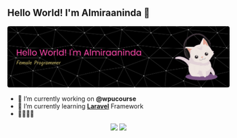## Hello World! I'm Almiraaninda 👋

![Almiraaninda](img/github-header-banner.png)
<!--
**Almiraaninda/Almiraaninda** is a ✨ _special_ ✨ repository because its `README.md` (this file) appears on your GitHub profile.

Here are some ideas to get you started:

- 🔭 I’m currently working on ...
- 🌱 I’m currently learning ...
- 👯 I’m looking to collaborate on ...
- 🤔 I’m looking for help with ...
- 💬 Ask me about ...
- 📫 How to reach me: ...
- 😄 Pronouns: ...
- ⚡ Fun fact: ...
-->


- 🔭 I’m currently working on **@wpucourse**
- 🌱 I’m currently learning [**Laravel**](https://laravel.com) Framework
- 🌷🌷🌷🌷

<p align="center">
<img src="https://media1.giphy.com/media/v1.Y2lkPTc5MGI3NjExY2xxdng3Nm8wdDc1ZXJ5bTAzemtxMThjMzd6bTZ5NjhzejltYW9rayZlcD12MV9pbnRlcm5hbF9naWZfYnlfaWQmY3Q9Zw/coxQHKASG60HrHtvkt/giphy.gif" width="200" />
<img src="https://media2.giphy.com/media/v1.Y2lkPTc5MGI3NjExZTZhanN4ZzZkdWJ2OGt4ZmhwbjhtZnNubHFpYTJuN2Nvd2F6Y3h5bCZlcD12MV9pbnRlcm5hbF9naWZfYnlfaWQmY3Q9Zw/vISmwpBJUNYzukTnVx/giphy.gif" width="200" />
</p>